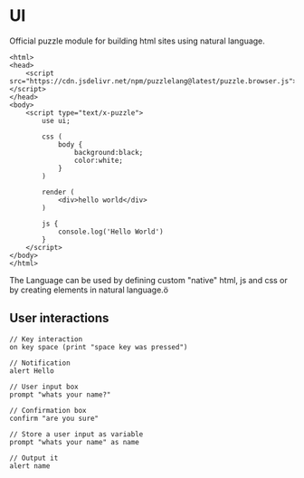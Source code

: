 # UI

Official puzzle module for building html sites using natural language.

```puzzle
<html>
<head>
	<script src="https://cdn.jsdelivr.net/npm/puzzlelang@latest/puzzle.browser.js"></script>
</head>
<body>
	<script type="text/x-puzzle">
		use ui;

		css (
			body {
				background:black;
				color:white;
			}
		)

		render (
			<div>hello world</div>
		)

		js {
			console.log('Hello World')
		}
	</script>
</body>
</html>
```

The Language can be used by defining custom "native" html, js and css or by creating elements in natural language.ö

## User interactions

```puzzle
// Key interaction
on key space (print "space key was pressed")

// Notification
alert Hello

// User input box
prompt "whats your name?"

// Confirmation box
confirm "are you sure"

// Store a user input as variable
prompt "whats your name" as name

// Output it
alert name
``` 